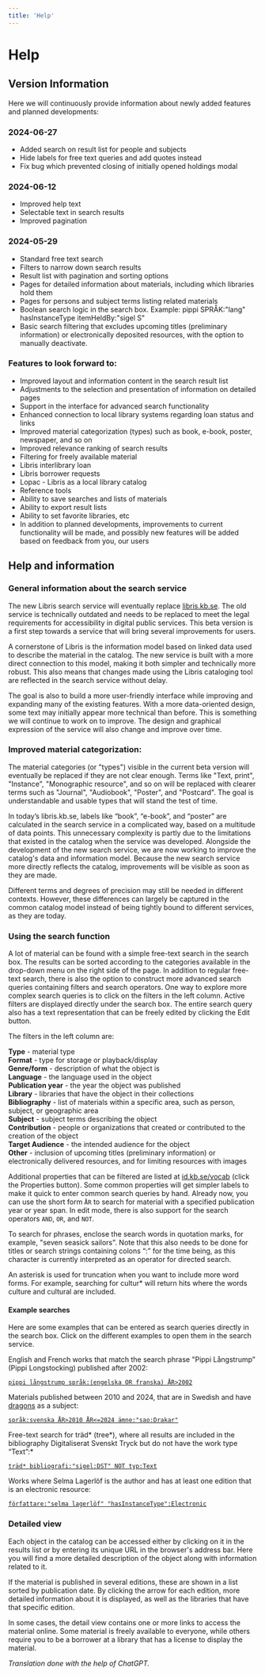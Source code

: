 ```yaml
---
title: 'Help'
---
```


# Help

## Version Information

Here we will continuously provide information about newly added features and planned developments:

### 2024-06-27

- Added search on result list for people and subjects
- Hide labels for free text queries and add quotes instead
- Fix bug which prevented closing of initially opened holdings modal

### 2024-06-12

- Improved help text
- Selectable text in search results
- Improved pagination

### 2024-05-29

- Standard free text search
- Filters to narrow down search results
- Result list with pagination and sorting options
- Pages for detailed information about materials, including which libraries hold them
- Pages for persons and subject terms listing related materials
- Boolean search logic in the search box. Example: pippi SPRÅK:"lang" hasInstanceType itemHeldBy:"sigel S"
- Basic search filtering that excludes upcoming titles (preliminary information) or electronically deposited resources, with the option to manually deactivate.

### Features to look forward to:

- Improved layout and information content in the search result list
- Adjustments to the selection and presentation of information on detailed pages
- Support in the interface for advanced search functionality
- Enhanced connection to local library systems regarding loan status and links
- Improved material categorization (types) such as book, e-book, poster, newspaper, and so on
- Improved relevance ranking of search results
- Filtering for freely available material
- Libris interlibrary loan
- Libris borrower requests
- Lopac - Libris as a local library catalog
- Reference tools
- Ability to save searches and lists of materials
- Ability to export result lists
- Ability to set favorite libraries, etc
- In addition to planned developments, improvements to current functionality will be made, and possibly new features will be added based on feedback from you, our users

## Help and information

### General information about the search service

The new Libris search service will eventually replace [libris.kb.se](https://www.libris.kb.se/). The old service is technically outdated and needs to be replaced to meet the legal requirements for accessibility in digital public services. This beta version is a first step towards a service that will bring several improvements for users.

A cornerstone of Libris is the information model based on linked data used to describe the material in the catalog. The new service is built with a more direct connection to this model, making it both simpler and technically more robust. This also means that changes made using the Libris cataloging tool are reflected in the search service without delay.

The goal is also to build a more user-friendly interface while improving and expanding many of the existing features. With a more data-oriented design, some text may initially appear more technical than before. This is something we will continue to work on to improve. The design and graphical expression of the service will also change and improve over time.

### Improved material categorization:

The material categories (or "types") visible in the current beta version will eventually be replaced if they are not clear enough. Terms like "Text, print", "Instance", "Monographic resource", and so on will be replaced with clearer terms such as "Journal", "Audiobook", "Poster", and "Postcard". The goal is understandable and usable types that will stand the test of time.

In today’s libris.kb.se, labels like “book”, “e-book”, and “poster” are calculated in the search service in a complicated way, based on a multitude of data points. This unnecessary complexity is partly due to the limitations that existed in the catalog when the service was developed. Alongside the development of the new search service, we are now working to improve the catalog's data and information model. Because the new search service more directly reflects the catalog, improvements will be visible as soon as they are made.

Different terms and degrees of precision may still be needed in different contexts. However, these differences can largely be captured in the common catalog model instead of being tightly bound to different services, as they are today.

### Using the search function

A lot of material can be found with a simple free-text search in the search box. The results can be sorted according to the categories available in the drop-down menu on the right side of the page. In addition to regular free-text search, there is also the option to construct more advanced search queries containing filters and search operators. One way to explore more complex search queries is to click on the filters in the left column. Active filters are displayed directly under the search box. The entire search query also has a text representation that can be freely edited by clicking the Edit button.

The filters in the left column are:

<b>Type</b> - material type<br>
<b>Format</b> - type for storage or playback/display<br>
<b>Genre/form</b> - description of what the object is<br>
<b>Language</b> - the language used in the object<br>
<b>Publication year</b> - the year the object was published<br>
<b>Library</b> - libraries that have the object in their collections<br>
<b>Bibliography</b> - list of materials within a specific area, such as person, subject, or geographic area<br>
<b>Subject</b> - subject terms describing the object<br>
<b>Contribution</b> - people or organizations that created or contributed to the creation of the object<br>
<b>Target Audience</b> - the intended audience for the object<br>
<b>Other</b> - inclusion of upcoming titles (preliminary information) or electronically delivered resources, and for limiting resources with images

Additional properties that can be filtered are listed at [id.kb.se/vocab](https://id.kb.se/vocab/) (click the Properties button). Some common properties will get simpler labels to make it quick to enter common search queries by hand. Already now, you can use the short form `ÅR` to search for material with a specified publication year or year span. In edit mode, there is also support for the search operators `AND`, `OR`, and `NOT`.

To search for phrases, enclose the search words in quotation marks, for example, "seven seasick sailors". Note that this also needs to be done for titles or search strings containing colons “:” for the time being, as this character is currently interpreted as an operator for directed search.

An asterisk is used for truncation when you want to include more word forms. For example, searching for cultur\* will return hits where the words culture and cultural are included.

#### Example searches

Here are some examples that can be entered as search queries directly in the search box. Click on the different examples to open them in the search service.

English and French works that match the search phrase "Pippi Långstrump” (Pippi Longstocking) published after 2002:

[`pippi långstrump språk:(engelska OR franska) ÅR>2002`](<https://beta.libris-qa.kb.se/find?_i=pippi+l%C3%A5ngstrump&_q=pippi+l%C3%A5ngstrump+SPR%C3%85K:(engelska%20OR%20franska)&_limit=10&_x=advanced>)

Materials published between 2010 and 2024, that are in Swedish and have [dragons](https://id.kb.se/term/sao/Drakar) as a subject:

[`språk:svenska ÅR>2010 ÅR<=2024 ämne:"sao:Drakar"`](https://beta.libris-qa.kb.se/find?_i=&_q=SPR%C3%85K:svenska+%C3%85R%3E2010+%C3%85R%3C%3D2024+subject:%22sao:Drakar%22&_limit=10&_x=advanced)

Free-text search for träd* (tree*), where all results are included in the bibliography Digitaliserat Svenskt Tryck but do not have the work type “Text”:\*

[`träd* bibliografi:"sigel:DST" NOT typ:Text`](https://beta.libris-qa.kb.se/find?_i=tr%C3%A4d*&_q=tr%C3%A4d*+bibliography:%22sigel:DST%22+NOT+%22rdf:type%22:Text&_limit=10&_x=advanced)

Works where Selma Lagerlöf is the author and has at least one edition that is an electronic resource:

[`författare:"selma lagerlöf" "hasInstanceType":Electronic`](https://beta.libris-qa.kb.se/find?_i=&_q=F%C3%96RF:%22selma+lagerl%C3%B6f%22+hasInstanceType:Electronic&_limit=10&_x=advanced)

### Detailed view

Each object in the catalog can be accessed either by clicking on it in the results list or by entering its unique URL in the browser's address bar. Here you will find a more detailed description of the object along with information related to it.

If the material is published in several editions, these are shown in a list sorted by publication date. By clicking the arrow for each edition, more detailed information about it is displayed, as well as the libraries that have that specific edition.

In some cases, the detail view contains one or more links to access the material online. Some material is freely available to everyone, while others require you to be a borrower at a library that has a license to display the material.

<i>Translation done with the help of ChatGPT.</i>
